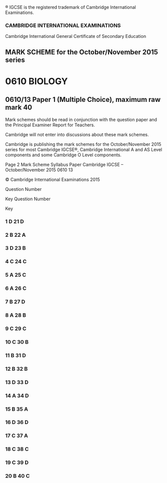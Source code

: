 ® IGCSE is the registered trademark of Cambridge International Examinations. 

### CAMBRIDGE INTERNATIONAL EXAMINATIONS 

Cambridge International General Certificate of Secondary Education 

## MARK SCHEME for the October/November 2015 series 

# 0610 BIOLOGY 

## 0610/13 Paper 1 (Multiple Choice), maximum raw mark 40 

Mark schemes should be read in conjunction with the question paper and the Principal Examiner Report for Teachers. 

Cambridge will not enter into discussions about these mark schemes. 

Cambridge is publishing the mark schemes for the October/November 2015 series for most Cambridge IGCSE®, Cambridge International A and AS Level components and some Cambridge O Level components. 


Page 2 Mark Scheme Syllabus Paper Cambridge IGCSE – October/November 2015 0610 13 

 © Cambridge International Examinations 2015 

 Question Number 

 Key Question Number 

 Key 

### 1 D 21 D 

### 2 B 22 A 

### 3 D 23 B 

### 4 C 24 C 

### 5 A 25 C 

### 6 A 26 C 

### 7 B 27 D 

### 8 A 28 B 

### 9 C 29 C 

### 10 C 30 B 

### 11 B 31 D 

### 12 B 32 B 

### 13 D 33 D 

### 14 A 34 D 

### 15 B 35 A 

### 16 D 36 D 

### 17 C 37 A 

### 18 C 38 C 

### 19 C 39 D 

### 20 B 40 C 


